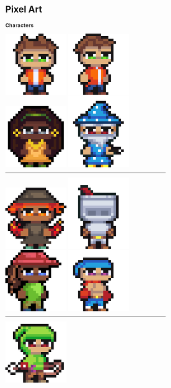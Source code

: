 # Pixel Art
### Characters

![Character](Characters/Boy_Character.png "Boy") ![Charater](Characters/Platformer_boy.png "Platformer boy") ![Character](Characters/Girl_Character.png "Girl") ![Character](Characters/Wizard.png "Wizard") 
***
![Characte](Characters/Fireman.png "Fire") ![Character](Characters/Knight.png "Knight") ![Character](Characters/Platformer_girl.png "Platformer girl") ![Character](Characters/Fighter.png "Fighter")
***
![Character](Characters/Archer.png "Archer")